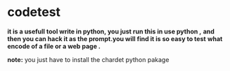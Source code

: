 codetest
========


**it is a usefull tool write in python, you just run this in use python ,**
**and then you can hack it as the prompt.you will find it is so easy to test**
**what encode of a file or a web page .**

**note:** you just have to install the chardet python pakage
